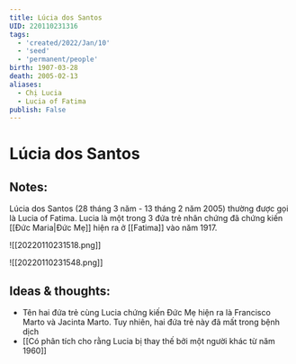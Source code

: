 ```yaml
---
title: Lúcia dos Santos
UID: 220110231316
tags:
  - 'created/2022/Jan/10'
  - 'seed'
  - 'permanent/people'
birth: 1907-03-28
death: 2005-02-13
aliases:
  - Chị Lucia
  - Lucia of Fatima
publish: False
---
```

# Lúcia dos Santos

## Notes:
Lúcia dos Santos (28 tháng 3 năm  - 13 tháng 2 năm 2005) thường được gọi là Lucia of Fatima. Lucia là một trong 3 đứa trẻ nhân chứng đã chứng kiến [[Đức Maria|Đức Mẹ]] hiện ra ở [[Fatima]] vào năm 1917. 

![[20220110231518.png]]

![[20220110231548.png]]

## Ideas & thoughts:
- Tên hai đứa trẻ cùng Lucia chứng kiến Đức Mẹ hiện ra là  Francisco Marto và Jacinta Marto. Tuy nhiên, hai đứa trẻ này đã mất trong bệnh dịch
- [[Có phân tích cho rằng Lucia bị thay thế bởi một người khác từ năm 1960]]
